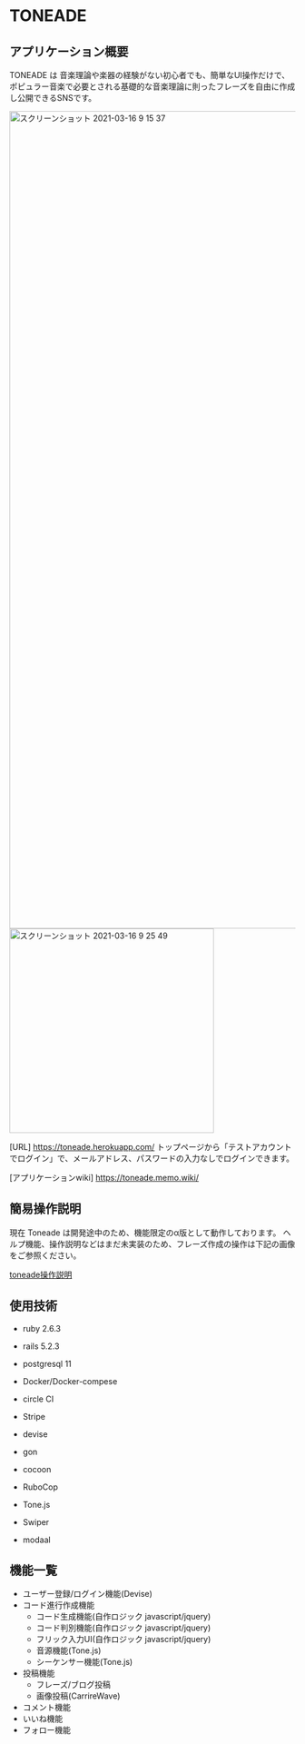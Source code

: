 # TONEADE
## アプリケーション概要

TONEADE は 音楽理論や楽器の経験がない初心者でも、簡単なUI操作だけで、
ポピュラー音楽で必要とされる基礎的な音楽理論に則ったフレーズを自由に作成し公開できるSNSです。

<img width="1440" alt="スクリーンショット 2021-03-16 9 15 37" src="https://user-images.githubusercontent.com/52414882/111237791-219b0f00-8639-11eb-92e3-26f86d41a7a2.png">

<img width="360" alt="スクリーンショット 2021-03-16 9 25 49" src="https://user-images.githubusercontent.com/52414882/111238061-a84fec00-8639-11eb-8ac7-39f6879e7fa3.png">

[URL]
https://toneade.herokuapp.com/
トップページから「テストアカウントでログイン」で、メールアドレス、パスワードの入力なしでログインできます。

[アプリケーションwiki]
https://toneade.memo.wiki/

<!-- 本アプリケーションは工夫次第でそこそこ作曲ソフト的な使い方もできますが、あくまで気軽な作曲アイデアのスケッチ、作曲前の実験場的な使い方を想定したサービスです。  
メロディができたけどなかなか良いコード進行が浮かばない。ダイアトニックなコード進行から一歩捻った構成を探りたい。作りたい曲のキースケールのコードフォームを憶えていない。といった時に活用してください！

作成したフレーズはブログ形式で公開することができ、公開されているフレーズを「Nice!」することでそのフレーズを自身のフレーズに転用(Cover)することができます。
Coverを使用したフレーズは、オリジナル元へのリンクが作成されます。リスペクトは大切ですね！

自身が作成したフレーズ、またはNice!したフレーズは、MIDIファイルに書き出しを行うことができます。
DAWやシーケンサーにインポートして自身の創作活動にTONEADEを活用してください！

本格的なDAWやシーケンサーとしての機能は現在想定しておりません。素晴らしいDAWが世の中には沢山ありますので。  
ですが利用者の反応次第では機能の拡張を行なっていきたいと考えています。 -->

## 簡易操作説明
現在 Toneade は開発途中のため、機能限定のα版として動作しております。
ヘルプ機能、操作説明などはまだ未実装のため、フレーズ作成の操作は下記の画像をご参照ください。

[toneade操作説明](https://user-images.githubusercontent.com/52414882/69954663-2bc9f480-153f-11ea-83ae-25ef111a49e0.jpg)

<!--


## カタログ設計
[TONEADE-カタログ設計.pdf](https://github.com/roadfox303/toneade/files/3732917/TONEADE-.pdf)

## 機能一覧
[TONEADE-基本機能.pdf](https://github.com/roadfox303/toneade/files/3733608/TONEADE-.pdf)  
[TONEADE-フレーズ機能.pdf](https://github.com/roadfox303/toneade/files/3823482/TONEADE-.pdf)


## テーブル定義書
[TONEADE-テーブル定義.pdf](https://github.com/roadfox303/toneade/files/3732932/TONEADE-.pdf)

## ER図
![TONEADE_ER](https://user-images.githubusercontent.com/52414882/66912828-4e1ab800-f04e-11e9-8453-44cbdf34360d.png)

## 画面遷移図
![TONEADE_画面遷移](https://user-images.githubusercontent.com/52414882/66896977-fcb00000-f030-11e9-817a-46ba31e3ce0e.png)

## ワイヤーフレーム
[コード進行アプリ.pdf](https://github.com/roadfox303/toneade/files/3732947/default.pdf) -->

## 使用技術
- ruby 2.6.3  
- rails 5.2.3
- postgresql 11
- Docker/Docker-compese

- circle CI

- Stripe  

- devise
- gon
- cocoon
- RuboCop

- Tone.js  
- Swiper  
- modaal  

## 機能一覧
- ユーザー登録/ログイン機能(Devise)
- コード進行作成機能
  - コード生成機能(自作ロジック javascript/jquery)
  - コード判別機能(自作ロジック javascript/jquery)
  - フリック入力UI(自作ロジック javascript/jquery)
  - 音源機能(Tone.js)
  - シーケンサー機能(Tone.js)
- 投稿機能
  - フレーズ/ブログ投稿
  - 画像投稿(CarrireWave)
- コメント機能
- いいね機能
- フォロー機能
